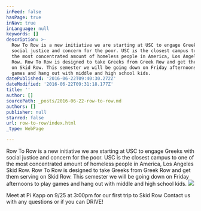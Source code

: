 ```yaml
---
inFeed: false
hasPage: true
inNav: true
inLanguage: null
keywords: []
description: >-
  Row To Row is a new initiative we are starting at USC to engage Greeks with
  social justice and concern for the poor. USC is the closest campus to one of
  the most concentrated amount of homeless people in America, Los Angeles Skid
  Row. Row To Row is designed to take Greeks from Greek Row and get them serving
  on Skid Row. This semester we will be going down on Friday afternoons to play
  games and hang out with middle and high school kids. 
datePublished: '2016-06-22T09:40:30.272Z'
dateModified: '2016-06-22T09:31:18.177Z'
title: ''
author: []
sourcePath: _posts/2016-06-22-row-to-row.md
authors: []
publisher: null
starred: false
url: row-to-row/index.html
_type: WebPage

---
```

Row To Row is a new initiative we are starting at USC to engage Greeks with social justice and concern for the poor. USC is the closest campus to one of the most concentrated amount of homeless people in America, Los Angeles Skid Row. Row To Row is designed to take Greeks from Greek Row and get them serving on Skid Row. This semester we will be going down on Friday afternoons to play games and hang out with middle and high school kids. ![](https://the-grid-user-content.s3-us-west-2.amazonaws.com/5c49d385-a283-4b62-b96b-67412c843231.jpg)

Meet at Pi Kapp on 9/25 at 3:00pm for our first trip to Skid Row Contact us with any questions or if you can DRIVE!